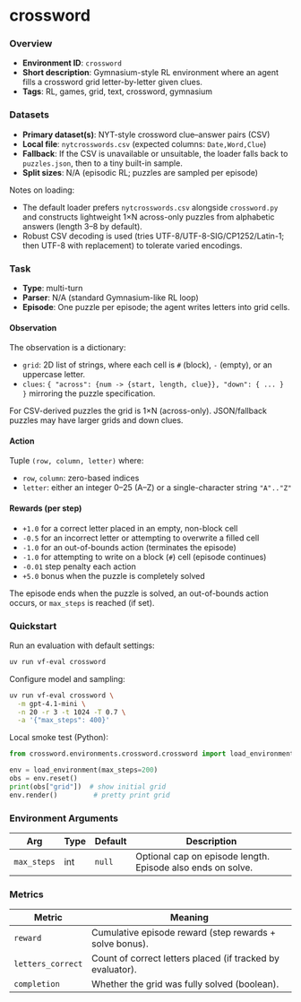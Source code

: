 # crossword

### Overview
- **Environment ID**: `crossword`
- **Short description**: Gymnasium-style RL environment where an agent fills a crossword grid letter-by-letter given clues.
- **Tags**: RL, games, grid, text, crossword, gymnasium


### Datasets
- **Primary dataset(s)**: NYT-style crossword clue–answer pairs (CSV)
- **Local file**: `nytcrosswords.csv` (expected columns: `Date,Word,Clue`)
- **Fallback**: If the CSV is unavailable or unsuitable, the loader falls back to `puzzles.json`, then to a tiny built-in sample.
- **Split sizes**: N/A (episodic RL; puzzles are sampled per episode)

Notes on loading:
- The default loader prefers `nytcrosswords.csv` alongside `crossword.py` and constructs lightweight 1×N across-only puzzles from alphabetic answers (length 3–8 by default).
- Robust CSV decoding is used (tries UTF-8/UTF-8-SIG/CP1252/Latin-1; then UTF-8 with replacement) to tolerate varied encodings.

### Task
- **Type**: multi-turn
- **Parser**: N/A (standard Gymnasium-like RL loop)
- **Episode**: One puzzle per episode; the agent writes letters into grid cells.

#### Observation
The observation is a dictionary:
- `grid`: 2D list of strings, where each cell is `#` (block), `-` (empty), or an uppercase letter.
- `clues`: `{ "across": {num -> {start, length, clue}}, "down": { ... } }` mirroring the puzzle specification.

For CSV-derived puzzles the grid is 1×N (across-only). JSON/fallback puzzles may have larger grids and down clues.

#### Action
Tuple `(row, column, letter)` where:
- `row`, `column`: zero-based indices
- `letter`: either an integer 0–25 (A–Z) or a single-character string `"A".."Z"`

#### Rewards (per step)
- `+1.0` for a correct letter placed in an empty, non-block cell
- `-0.5` for an incorrect letter or attempting to overwrite a filled cell
- `-1.0` for an out-of-bounds action (terminates the episode)
- `-1.0` for attempting to write on a block (`#`) cell (episode continues)
- `-0.01` step penalty each action
- `+5.0` bonus when the puzzle is completely solved

The episode ends when the puzzle is solved, an out-of-bounds action occurs, or `max_steps` is reached (if set).

### Quickstart
Run an evaluation with default settings:

```bash
uv run vf-eval crossword
```

Configure model and sampling:

```bash
uv run vf-eval crossword \
  -m gpt-4.1-mini \
  -n 20 -r 3 -t 1024 -T 0.7 \
  -a '{"max_steps": 400}'
```

Local smoke test (Python):

```python
from crossword.environments.crossword.crossword import load_environment

env = load_environment(max_steps=200)
obs = env.reset()
print(obs["grid"])  # show initial grid
env.render()         # pretty print grid
```

### Environment Arguments

| Arg | Type | Default | Description |
| --- | ---- | ------- | ----------- |
| `max_steps` | int | `null` | Optional cap on episode length. Episode also ends on solve. |

### Metrics

| Metric | Meaning |
| ------ | ------- |
| `reward` | Cumulative episode reward (step rewards + solve bonus). |
| `letters_correct` | Count of correct letters placed (if tracked by evaluator). |
| `completion` | Whether the grid was fully solved (boolean). |

